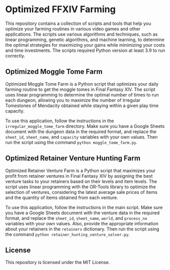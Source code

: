 <!DOCTYPE html>
<html>
<head>
  <meta charset="utf-8">

</head>
<body>
  <h1>Optimized FFXIV Farming</h1>

  <p>This repository contains a collection of scripts and tools that help you optimize your farming routines in various video games and other applications. The scripts use various algorithms and techniques, such as linear programming, genetic algorithms, and machine learning, to determine the optimal strategies for maximizing your gains while minimizing your costs and time investments. The scripts required Python version at least 3.9 to run correctly.</p>

  <h2>Optimized Moggle Tome Farm</h2>

  <p>Optimized Moggle Tome Farm is a Python script that optimizes your daily farming routine to get the moggle tomes in Final Fantasy XIV. The script uses linear programming to determine the optimal number of times to run each dungeon, allowing you to maximize the number of Irregular Tomestones of Mendacity obtained while staying within a given play time capacity.</p>

  <p>To use this application, follow the instructions in the <code>irregular_moggle_tome_farm</code> directory. Make sure you have a Google Sheets document with the dungeon data in the required format, and replace the <code>sheet_id</code>, <code>sheet_name</code>, and <code>capacity</code> variables with your own values. Then run the script using the command <code>python moggle_tome_farm.py</code>.</p>
  
  <h2>Optimized Retainer Venture Hunting Farm</h2>

  <p>Optimized Retainer Venture Farm is a Python script that maximizes your profit from retainer ventures in Final Fantasy XIV by assigning the best venture tasks to your retainers based on their levels and item levels. The script uses linear programming with the OR-Tools library to optimize the selection of ventures, considering the latest average sale prices of items and the quantity of items obtained from each venture.</p>

  <p>To use this application, follow the instructions in the main script. Make sure you have a Google Sheets document with the venture data in the required format, and replace the <code>sheet_id</code>, <code>sheet_name</code>, <code>world</code>, and <code>process_no</code> variables with your own values. Also, provide the appropriate information about your retainers in the <code>retainers</code> dictionary. Then run the script using the command <code>python retainer_hunting_venture_solver.py</code>.</p>


  <h2>License</h2>

  <p>This repository is licensed under the MIT License.</p>
</body>
</html>

